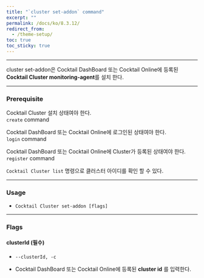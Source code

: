 ```yaml
---
title: "`cluster set-addon` command"
excerpt: ""
permalink: /docs/ko/8.3.12/
redirect_from:
  - /theme-setup/
toc: true
toc_sticky: true
---
```


---
cluster set-addon은 Cocktail DashBoard 또는 Cocktail Online에 등록된 **Cocktail Cluster monitoring-agent**를 설치 한다. 

---

### Prerequisite
Cocktail Cluster 설치 상태여야 한다.  
`create` command 

Cocktail DashBoard 또는 Cocktail Online에 로그인된 상태여야 한다.  
`login` command 

Cocktail DashBoard 또는 Cocktail Online에 Cluster가 등록된 상태여야 한다.  
`register` command 

`Cocktail Cluster list` 명령으로 클러스터 아이디를 확인 할 수 있다.

----
### Usage

* `Cocktail Cluster set-addon [flags]`

----
### Flags

#### clusterId (필수)

* `--clusterId, -c`

* Cocktail DashBoard 또는 Cocktail Online에 등록된 **cluster id** 를 입력한다.
